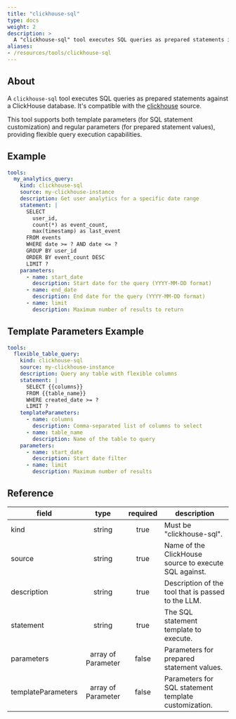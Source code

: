 ```yaml
---
title: "clickhouse-sql"
type: docs
weight: 2
description: >
  A "clickhouse-sql" tool executes SQL queries as prepared statements in ClickHouse.
aliases:
- /resources/tools/clickhouse-sql
---
```


## About

A `clickhouse-sql` tool executes SQL queries as prepared statements against a
ClickHouse database. It's compatible with the
[clickhouse](../../sources/clickhouse.md) source.

This tool supports both template parameters (for SQL statement customization) 
and regular parameters (for prepared statement values), providing flexible 
query execution capabilities.

## Example

```yaml
tools:
  my_analytics_query:
    kind: clickhouse-sql
    source: my-clickhouse-instance
    description: Get user analytics for a specific date range
    statement: |
      SELECT 
        user_id,
        count(*) as event_count,
        max(timestamp) as last_event
      FROM events 
      WHERE date >= ? AND date <= ?
      GROUP BY user_id
      ORDER BY event_count DESC
      LIMIT ?
    parameters:
      - name: start_date
        description: Start date for the query (YYYY-MM-DD format)
      - name: end_date  
        description: End date for the query (YYYY-MM-DD format)
      - name: limit
        description: Maximum number of results to return
```

## Template Parameters Example

```yaml
tools:
  flexible_table_query:
    kind: clickhouse-sql
    source: my-clickhouse-instance
    description: Query any table with flexible columns
    statement: |
      SELECT {{columns}}
      FROM {{table_name}}
      WHERE created_date >= ?
      LIMIT ?
    templateParameters:
      - name: columns
        description: Comma-separated list of columns to select
      - name: table_name
        description: Name of the table to query
    parameters:
      - name: start_date
        description: Start date filter
      - name: limit
        description: Maximum number of results
```

## Reference

| **field**          |      **type**      | **required** | **description**                                       |
|--------------------|:------------------:|:------------:|-------------------------------------------------------|
| kind               |       string       |     true     | Must be "clickhouse-sql".                             |
| source             |       string       |     true     | Name of the ClickHouse source to execute SQL against. |
| description        |       string       |     true     | Description of the tool that is passed to the LLM.    |
| statement          |       string       |     true     | The SQL statement template to execute.                |
| parameters         | array of Parameter |    false     | Parameters for prepared statement values.             |
| templateParameters | array of Parameter |    false     | Parameters for SQL statement template customization.  |